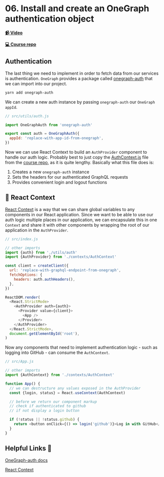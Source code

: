 # 06. Install and create an OneGraph authentication object

**[📹 Video](https://egghead.io/lessons/egghead-install-and-create-an-onegraph-authentication-object?pl=build-a-github-issue-viewer-in-react-and-graphql-be5a)**

**[💻 Course repo](https://github.com/theianjones/egghead-graphql-subscriptions)**



## Authentication

The last thing we need to implement in order to fetch data from our services is authentication. `OneGraph` provides a package called [onegraph-auth](https://www.onegraph.com/docs/) that we can import into our project.

```bash
yarn add onegraph-auth
```

We can create a new auth instance by passing `onegraph-auth` our `OneGraph` `appId`.

```js
// src/utils/auth.js

import OneGraphAuth from 'onegraph-auth'

export const auth = OneGraphAuth({
  appId: 'replace-with-app-id-from-onegraph',
})
```

Now we can use React Context to build an `AuthProvider` component to handle our auth logic. Probably best to just copy the [AuthContext.js](https://github.com/theianjones/egghead-graphql-subscriptions/blob/master/04-setUpAuthenticationWithUrql/src/contexts/AuthContext.js) file from the [course repo](https://github.com/theianjones/egghead-graphql-subscriptions), as it is quite lengthy. Basically what this file does is:

1. Creates a new `onegraph-auth` instance
2. Sets the headers for our authenticated GraphQL requests
3. Provides convenient login and logout functions

## 🤔 React Context

[React Context](https://reactjs.org/docs/context.html) is a way that we can share global variables to any components in our React application. Since we want to be able to use our auth logic multiple places in our application, we can encapsulate this in one `Context` and share it with other components by wrapping the root of our application in the `AuthProvider`.

```js
// src/index.js

// other imports
import {auth} from './utils/auth'
import {AuthProvider} from './contexts/AuthContext'

const client = createClient({
  url: 'replace-with-graphql-endpoint-from-onegraph',
  fetchOptions: {
    headers: auth.authHeaders(),
  },
})

ReactDOM.render(
  <React.StrictMode>
    <AuthProvider auth={auth}>
      <Provider value={client}>
        <App />
      </Provider>
    </AuthProvider>
  </React.StrictMode>,
  document.getElementById('root'),
)
```

Now any components that need to implement authentication logic - such as logging into GitHub - can consume the `AuthContext`.

```js
// src/App.js

// other imports
import {AuthContext} from './contexts/AuthContext'

function App() {
  // we can destructure any values exposed in the AuthProvider
  const {login, status} = React.useContext(AuthContext)

  // before we return our component markup
  // check if authenticated to github
  // if not display a login button

  if (!status || !status.github) {
    return <button onClick={() => login('github')}>Log in with GitHub</button>
  }
}
```

## Helpful Links 🤔

[OneGraph-auth docs](https://www.onegraph.com/docs/)

[React Context](https://reactjs.org/docs/context.html)